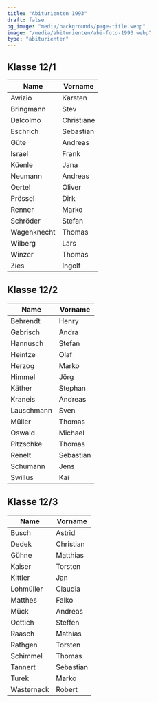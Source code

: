 ```yaml
---
title: "Abiturienten 1993"
draft: false
bg_image: "media/backgrounds/page-title.webp"
image: "/media/abiturienten/abi-foto-1993.webp"
type: "abiturienten"
---
```


## Klasse 12/1

|Name|Vorname|
|-|-|
|Awizio|Karsten|
|Bringmann|Stev|
|Dalcolmo|Christiane|
|Eschrich|Sebastian|
|Güte|Andreas|
|Israel|Frank|
|Küenle|Jana|
|Neumann|Andreas|
|Oertel|Oliver|
|Prössel|Dirk|
|Renner|Marko|
|Schröder|Stefan|
|Wagenknecht|Thomas|
|Wilberg|Lars|
|Winzer|Thomas|
|Zies|Ingolf|

## Klasse 12/2

|Name|Vorname|
|-|-|
|Behrendt|Henry|
|Gabrisch|Andra|
|Hannusch|Stefan|
|Heintze|Olaf|
|Herzog|Marko|
|Himmel|Jörg|
|Käther|Stephan|
|Kraneis|Andreas|
|Lauschmann|Sven|
|Müller|Thomas|
|Oswald|Michael|
|Pitzschke|Thomas|
|Renelt|Sebastian|
|Schumann|Jens|
|Swillus|Kai|

## Klasse 12/3

|Name|Vorname|
|-|-|
|Busch|Astrid|
|Dedek|Christian|
|Gühne|Matthias|
|Kaiser|Torsten|
|Kittler|Jan|
|Lohmüller|Claudia|
|Matthes|Falko|
|Mück|Andreas|
|Oettich|Steffen|
|Raasch|Mathias|
|Rathgen|Torsten|
|Schimmel|Thomas|
|Tannert|Sebastian|
|Turek|Marko|
|Wasternack|Robert|
